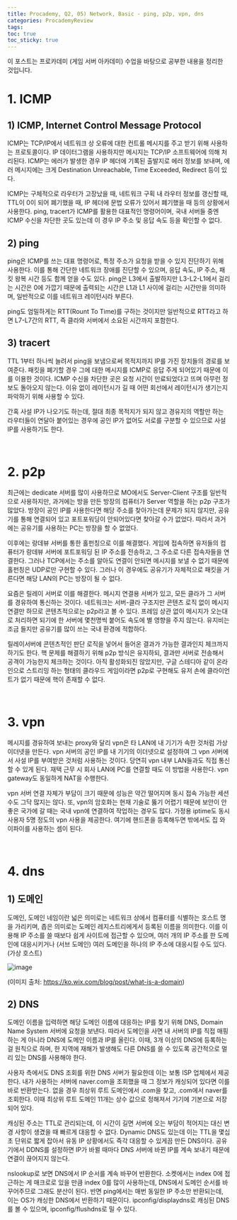 ```yaml
---
title: Procademy, Q2, 05) Network, Basic - ping, p2p, vpn, dns
categories: ProcademyReview
tags: 
toc: true
toc_sticky: true
---
```


이 포스트는 프로카데미 (게임 서버 아카데미) 수업을 바탕으로 공부한 내용을 정리한 것입니다. 

# **1. ICMP**

## **1) ICMP, Internet Control Message Protocol**

ICMP는 TCP/IP에서 네트워크 상 오류에 대한 컨트롤 메시지를 주고 받기 위해 사용하는 프로토콜이다. IP 데이터그램을 사용하지만 메시지는 TCP/IP 소프트웨어에 의해 처리된다. ICMP는 에러가 발생한 경우 IP 헤더에 기록된 출발지로 에러 정보를 보내며, 에러 메시지에는 크게 Destination Unreachable, Time Exceeded, Redirect 등이 있다. 

ICMP는 구체적으로 라우터가 고장났을 때, 네트워크 구획 내 라우터 정보를 갱신할 때, TTL이 0이 되어 폐기했을 때, IP 헤더에 문법 오류가 있어서 폐기했을 때 등의 상황에서 사용한다. ping, tracert가 ICMP를 활용한 대표적인 명령어이며, 국내 서버들 중엔 ICMP 수신을 차단한 곳도 있는데 이 경우 IP 주소 및 응답 속도 등을 확인할 수 없다. 

## **2) ping**

ping은 ICMP를 쓰는 대표 명령어로, 특정 주소가 요청을 받을 수 있지 진단하기 위해 사용한다. 이를 통해 간단한 네트워크 장애를 진단할 수 있으며, 응답 속도, IP 주소, 패킷 왕복 시간 등도 함께 얻을 수도 있다. ping은 L3에서 출발하지만 L3-L2-L1에서 걸리는 시간은 0에 가깝기 때문에 출력되는 시간은 L1과 L1 사이에 걸리는 시간만을 의미하며, 일반적으로 이를 네트워크 레이턴시라 부른다. 

ping도 엄밀하게는 RTT(Rount To Time)를 구하는 것이지만 일반적으로 RTT라고 하면 L7-L7간의 RTT, 즉 클라와 서버에서 소요된 시간까지 포함한다. 

## **3) tracert**

TTL 1부터 하나씩 늘려서 ping을 보냄으로써 목적지까지 IP를 가진 장치들의 경로를 보여준다. 패킷을 폐기할 경우 그에 대한 메시지를 ICMP로 응답 주게 되어있기 때문에 이를 이용한 것이다. ICMP 수신을 차단한 곳은 요청 시간이 만료되었다고 뜨며 아무런 정보도 돌아오지 않는다. 이유 없이 레이턴시가 길 때 어떤 회선에서 레이턴시가 생기는지 파악하기 위해 사용할 수 있다. 

간혹 사설 IP가 나오기도 하는데, 절대 최종 목적지가 되지 않고 경유지의 역할만 하는 라우터들이 연달아 붙어있는 경우에 공인 IP가 없어도 서로를 구분할 수 있으므로 사설 IP를 사용하기도 한다.

<br/>

# **2. p2p**

최근에는 dedicate 서버를 많이 사용하므로 MO에서도 Server-Client 구조를 일반적으로 사용하지만, 과거에는 방을 만든 방장의 컴퓨터가 Server 역할을 하는 p2p 구조가 많았다. 방장이 공인 IP를 사용한다면 해당 주소를 찾아가는데 문제가 되지 않지만, 공유기를 통해 연결되어 있고 포트포워딩이 안되어있다면 찾아갈 수가 없었다. 따라서 과거에는 공유기를 사용하는 PC는 방장을 할 수 없었다. 

이후에는 랑데뷰 서버를 통한 홀펀칭으로 이를 해결했다. 게임에 접속하면 유저들의 컴퓨터가 랑데뷰 서버에 포트포워딩 된 IP 주소를 전송하고, 그 주소로 다른 접속자들을 연결한다. 그러나 TCP에서는 주소를 알아도 연결이 안되면 메시지를 보낼 수 없기 때문에 홀펀칭은 UDP로만 구현할 수 있다. 그러나 이 경우에도 공유기가 자체적으로 패킷을 거른다면 해당 LAN의 PC는 방장이 될 수 없다.  

요즘은 릴레이 서버로 이를 해결한다. 메시지 연결용 서버가 있고, 모든 클라가 그 서버를 경유하여 통신하는 것이다. 네트워크는 서버-클라 구조지만 콘텐츠 로직 없이 메시지 연결만 하므로 콘텐츠적으로는 p2p라고 볼 수 있다. 프레임 상관 없이 메시지가 오는대로 처리하면 되기에 한 서버에 몇천명씩 붙어도 속도에 별 영향을 주지 않는다. 유지비는 조금 들지만 공유기를 많이 쓰는 국내 환경에 적합하다.

릴레이서버에 콘텐츠적인 판단 로직을 넣어서 들어온 결과가 가능한 결과인지 체크까지 하기도 한다. 핵 문제를 해결하기 위해 p2p 방식은 유지하되, 결과만 서버로 전송해서 공격이 가능한지 체크하는 것이다. 아직 활성화되진 않았지만, 구글 스테디아 같이 온라인으로 스트리밍 하는 형태의 클라우드 게임이라면 p2p로 구현해도 유저 손에 클라이언트가 없기 때문에 핵이 존재할 수 없다. 

<br/>

# **3. vpn**

메시지를 경유하여 보내는 proxy와 달리 vpn은 타 LAN에 내 기기가 속한 것처럼 가상 이더넷을 만든다. vpn 서버의 공인 IP를 내 기기의 이더넷으로 설정하여 그 vpn 서버에서 사설 IP를 부여받은 것처럼 사용하는 것이다. 당연히 vpn 내부 LAN들과도 직접 통신할 수 있게 된다. 재택 근무 시 회사 LAN에 PC를 연결할 때도 이 방법을 사용한다. vpn gateway도 동일하게 NAT을 수행한다. 

vpn 서버 연결 자체가 부담이 크기 때문에 성능은 약간 떨어지며 동시 접속 가능한 세션 수도 그닥 많지는 않다. 또, vpn의 암호화는 현재 기술로 뚫기 어렵기 때문에 보안이 안좋은 국가에 갈 때는 국내 vpn에 연결하여 작업하는 경우도 많다. 가정용 iptime도 동시 사용자 5명 정도의 vpn 사용을 제공한다. 여기에 핸드폰을 등록해두면 밖에서도 집 와이파이를 사용하는 셈이 된다. 

<br/>

# **4. dns**

## **1) 도메인**
 
도메인, 도메인 네임이란 넓은 의미로는 네트워크 상에서 컴퓨터를 식별하는 호스트 명을 가리키며, 좁은 의미로는 도메인 레지스트리에게서 등록된 이름을 의미한다. 이를 이용해 IP 주소를 쓸 때보다 쉽게 사이트에 접근할 수 있으며, 여러 개의 IP 주소를 한 도메인에 대응시키거나 (서브 도메인) 여러 도메인을 하나의 IP 주소에 대응시킬 수도 있다. (가상 호스트)

![image](https://user-images.githubusercontent.com/96677719/231079558-00d30860-e14a-4fb0-ad9a-4319bbd0d0f6.png)

(이미지 출처: https://ko.wix.com/blog/post/what-is-a-domain)


## **2) DNS**

도메인 이름을 입력하면 해당 도메인 이름에 대응하는 IP를 찾기 위해 DNS, Domain Name System 서버에 요청을 보낸다. 따라서 도메인을 사면 내 서버의 IP를 직접 매핑하는 게 아니라 DNS에 도메인 이름과 IP를 올린다. 이때, 3개 이상의 DNS에 등록하는 걸 원칙으로 하며, 한 지역에 재해가 발생해도 다른 DNS를 쓸 수 있도록 공간적으로 멀리 있는 DNS를 사용해야 한다. 

사용자 측에서도 DNS 조회를 위한 DNS 서버가 필요한데 이는 보통 ISP 업체에서 제공한다. 내가 사용하는 서버에 naver.com을 조회했을 때 그 정보가 캐싱되어 있다면 이를 바로 반환받는다. 없을 경우 최상위 루트 도메인에서 .com을 찾고, .com에서 naver를 조회한다. 이때 최상위 루트 도메인 11개는 상수 값으로 정해져서 기기에 기본으로 저장되어 있다. 

캐싱된 주소는 TTL로 관리되는데, 이 시간이 길면 서버에 오는 부담이 적어지는 대신 변경 사항이 생겼을 때 빠르게 대응할 수 없다. Dynamic DNS도 있는데 이는 TTL을 몇십초 단위로 짧게 잡아서 유동 IP 상황에서도 즉각 대응할 수 있게끔 만든 DNS이다. 공유기에서 DDNS를 설정하면 IP가 바뀔 때마다 DNS 서버에 바뀐 IP를 계속 보내기 때문에 연결이 끊어지지 않는다. 

nslookup로 보면 DNS에서 IP 순서를 계속 바꾸어 반환한다. 소켓에서는 index 0에 접근하는 게 매크로로 있을 만큼 index 0를 많이 사용하는데, DNS에서 도메인 순서를 바꾸어주므로 그래도 분산이 된다. 반면 ping에서는 매번 동일한 IP 주소만 반환되는데, 이는 OS가 캐싱한 DNS에서 반환하기 때문이다. ipconfig/displaydns로 캐싱된 DNS를 볼 수 있으며, ipconfig/flushdns로 밀 수 있다. 
